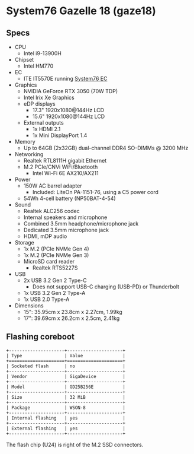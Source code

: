 # System76 Gazelle 18 (gaze18)

## Specs

- CPU
  - Intel i9-13900H
- Chipset
  - Intel HM770
- EC
  - ITE IT5570E running [System76 EC](https://github.com/system76/ec)
- Graphics
  - NVIDIA GeForce RTX 3050 (70W TDP)
  - Intel Irix Xe Graphics
  - eDP displays
    - 17.3" 1920x1080@144Hz LCD
    - 15.6" 1920x1080@144Hz LCD
  - External outputs
    - 1x HDMI 2.1
    - 1x Mini DisplayPort 1.4
- Memory
  - Up to 64GB (2x32GB) dual-channel DDR4 SO-DIMMs @ 3200 MHz
- Networking
  - Realtek RTL8111H gigabit Ethernet
  - M.2 PCIe/CNVi WiFi/Bluetooth
    - Intel Wi-Fi 6E AX210/AX211
- Power
  - 150W AC barrel adapter
    - Included: LiteOn PA-1151-76, using a C5 power cord
  - 54Wh 4-cell battery (NP50BAT-4-54)
- Sound
  - Realtek ALC256 codec
  - Internal speakers and microphone
  - Combined 3.5mm headphone/microphone jack
  - Dedicated 3.5mm microphone jack
  - HDMI, mDP audio
- Storage
  - 1x M.2 (PCIe NVMe Gen 4)
  - 1x M.2 (PCIe NVMe Gen 3)
  - MicroSD card reader
    - Realtek RTS5227S
- USB
  - 2x USB 3.2 Gen 2 Type-C
    - Does not support USB-C charging (USB-PD) or Thunderbolt
  - 1x USB 3.2 Gen 2 Type-A
  - 1x USB 2.0 Type-A
- Dimensions
  - 15": 35.95cm x 23.8cm x 2.27cm, 1.99kg
  - 17": 39.69cm x 26.2cm x 2.5cm, 2.41kg

## Flashing coreboot

```{eval-rst}
+---------------------+---------------------+
| Type                | Value               |
+=====================+=====================+
| Socketed flash      | no                  |
+---------------------+---------------------+
| Vendor              | GigaDevice          |
+---------------------+---------------------+
| Model               | GD25B256E           |
+---------------------+---------------------+
| Size                | 32 MiB              |
+---------------------+---------------------+
| Package             | WSON-8              |
+---------------------+---------------------+
| Internal flashing   | yes                 |
+---------------------+---------------------+
| External flashing   | yes                 |
+---------------------+---------------------+
```

The flash chip (U24) is right of the M.2 SSD connectors.
